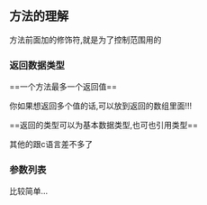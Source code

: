 ## 方法的理解

方法前面加的修饰符,就是为了控制范围用的



### 返回数据类型

==一个方法最多一个返回值==

你如果想返回多个值的话,可以放到返回的数组里面!!!

==返回的类型可以为基本数据类型,也可也引用类型==



其他的跟c语言差不多了



### 参数列表

比较简单...






